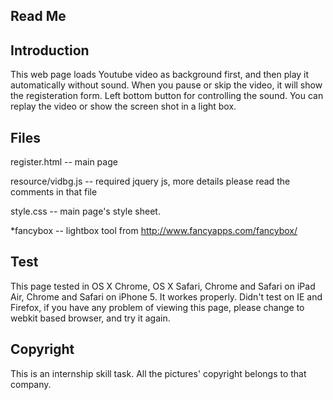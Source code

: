 ## Read Me

## Introduction

This web page loads Youtube video as background first, and then play it automatically without sound. When you pause or skip the video, it will show the registeration form. Left bottom button for controlling the sound. You can replay the video or show the screen shot in a light box. 

## Files

register.html -- main page

resource/vidbg.js -- required jquery js, more details please read the comments in that file

style.css -- main page's style sheet. 

*fancybox -- lightbox tool from http://www.fancyapps.com/fancybox/

## Test 

This page tested in OS X Chrome, OS X Safari, Chrome and Safari on iPad Air, Chrome and Safari on iPhone 5. It workes properly. Didn't test on IE and Firefox, if you have any problem of viewing this page, please change to webkit based browser, and try it again.

## Copyright

This is an internship skill task. All the pictures' copyright belongs to that company. 
